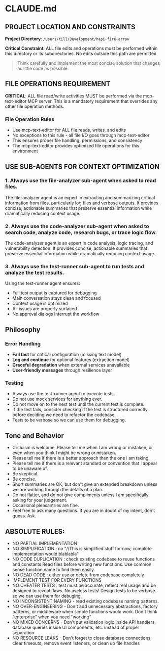 # CLAUDE.md

## PROJECT LOCATION AND CONSTRAINTS

**Project Directory**: `/Users/till/Development/hapi-fire-arrow`

**Critical Constraint**: ALL file edits and operations must be performed within this directory or its subdirectories. No edits outside this path are permitted.

> Think carefully and implement the most concise solution that changes as little code as possible.

## FILE OPERATIONS REQUIREMENT

**CRITICAL**: ALL file read/write activities MUST be performed via the mcp-text-editor MCP server. This is a mandatory requirement that overrides any other file operation methods.

### File Operation Rules
- Use mcp-text-editor for ALL file reads, writes, and edits
- No exceptions to this rule - all file I/O goes through mcp-text-editor
- This ensures proper file handling, permissions, and consistency
- The mcp-text-editor provides optimized file operations for this environment

## USE SUB-AGENTS FOR CONTEXT OPTIMIZATION

### 1. Always use the file-analyzer sub-agent when asked to read files.
The file-analyzer agent is an expert in extracting and summarizing critical information from files, particularly log files and verbose outputs. It provides concise, actionable summaries that preserve essential information while dramatically reducing context usage.

### 2. Always use the code-analyzer sub-agent when asked to search code, analyze code, research bugs, or trace logic flow.

The code-analyzer agent is an expert in code analysis, logic tracing, and vulnerability detection. It provides concise, actionable summaries that preserve essential information while dramatically reducing context usage.

### 3. Always use the test-runner sub-agent to run tests and analyze the test results.

Using the test-runner agent ensures:

- Full test output is captured for debugging
- Main conversation stays clean and focused
- Context usage is optimized
- All issues are properly surfaced
- No approval dialogs interrupt the workflow

## Philosophy

### Error Handling

- **Fail fast** for critical configuration (missing text model)
- **Log and continue** for optional features (extraction model)
- **Graceful degradation** when external services unavailable
- **User-friendly messages** through resilience layer

### Testing

- Always use the test-runner agent to execute tests.
- Do not use mock services for anything ever.
- Do not move on to the next test until the current test is complete.
- If the test fails, consider checking if the test is structured correctly before deciding we need to refactor the codebase.
- Tests to be verbose so we can use them for debugging.


## Tone and Behavior

- Criticism is welcome. Please tell me when I am wrong or mistaken, or even when you think I might be wrong or mistaken.
- Please tell me if there is a better approach than the one I am taking.
- Please tell me if there is a relevant standard or convention that I appear to be unaware of.
- Be skeptical.
- Be concise.
- Short summaries are OK, but don't give an extended breakdown unless we are working through the details of a plan.
- Do not flatter, and do not give compliments unless I am specifically asking for your judgement.
- Occasional pleasantries are fine.
- Feel free to ask many questions. If you are in doubt of my intent, don't guess. Ask.

## ABSOLUTE RULES:

- NO PARTIAL IMPLEMENTATION
- NO SIMPLIFICATION : no "//This is simplified stuff for now, complete implementation would blablabla"
- NO CODE DUPLICATION : check existing codebase to reuse functions and constants Read files before writing new functions. Use common sense function name to find them easily.
- NO DEAD CODE : either use or delete from codebase completely
- IMPLEMENT TEST FOR EVERY FUNCTIONS
- NO CHEATER TESTS : test must be accurate, reflect real usage and be designed to reveal flaws. No useless tests! Design tests to be verbose so we can use them for debuging.
- NO INCONSISTENT NAMING - read existing codebase naming patterns.
- NO OVER-ENGINEERING - Don't add unnecessary abstractions, factory patterns, or middleware when simple functions would work. Don't think "enterprise" when you need "working"
- NO MIXED CONCERNS - Don't put validation logic inside API handlers, database queries inside UI components, etc. instead of proper separation
- NO RESOURCE LEAKS - Don't forget to close database connections, clear timeouts, remove event listeners, or clean up file handles